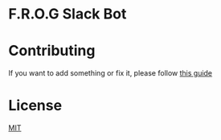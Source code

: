 # F.R.O.G Slack Bot

# Contributing
If you want to add something or fix it, please follow [this guide](https://github.com/LuisFuenTech/friday-slack-bot/blob/master/CONTRIBUTING.md)

# License

[MIT](https://github.com/LuisFuenTech/friday-slack-bot/blob/master/LICENSE)
